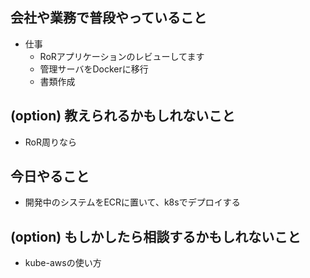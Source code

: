 ## 会社や業務で普段やっていること
- 仕事
    - RoRアプリケーションのレビューしてます
    - 管理サーバをDockerに移行
    - 書類作成
    
## (option) 教えられるかもしれないこと
- RoR周りなら

## 今日やること

- 開発中のシステムをECRに置いて、k8sでデプロイする

## (option) もしかしたら相談するかもしれないこと
- kube-awsの使い方
